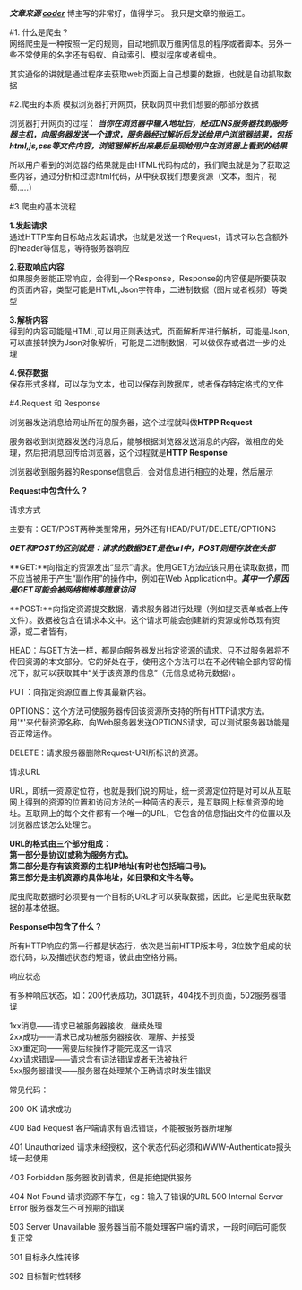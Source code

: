 ***文章来源 [coder](https://www.cnblogs.com/zhaof/p/6897393.html)***  博主写的非常好，值得学习。 我只是文章的搬运工。


#1. 什么是爬虫？  
网络爬虫是一种按照一定的规则，自动地抓取万维网信息的程序或者脚本。另外一些不常使用的名字还有蚂蚁、自动索引、模拟程序或者蠕虫。

其实通俗的讲就是通过程序去获取web页面上自己想要的数据，也就是自动抓取数据

#2.爬虫的本质
模拟浏览器打开网页，获取网页中我们想要的那部分数据

浏览器打开网页的过程：
***当你在浏览器中输入地址后，经过DNS服务器找到服务器主机，向服务器发送一个请求，服务器经过解析后发送给用户浏览器结果，包括html,js,css等文件内容，浏览器解析出来最后呈现给用户在浏览器上看到的结果***

所以用户看到的浏览器的结果就是由HTML代码构成的，我们爬虫就是为了获取这些内容，通过分析和过滤html代码，从中获取我们想要资源（文本，图片，视频.....）

#3.爬虫的基本流程

**1.发起请求**  
通过HTTP库向目标站点发起请求，也就是发送一个Request，请求可以包含额外的header等信息，等待服务器响应

**2.获取响应内容**   
如果服务器能正常响应，会得到一个Response，Response的内容便是所要获取的页面内容，类型可能是HTML,Json字符串，二进制数据（图片或者视频）等类型

**3.解析内容**  
得到的内容可能是HTML,可以用正则表达式，页面解析库进行解析，可能是Json,可以直接转换为Json对象解析，可能是二进制数据，可以做保存或者进一步的处理

**4.保存数据**  
保存形式多样，可以存为文本，也可以保存到数据库，或者保存特定格式的文件

#4.Request 和 Response

浏览器发送消息给网址所在的服务器，这个过程就叫做**HTPP Request**

服务器收到浏览器发送的消息后，能够根据浏览器发送消息的内容，做相应的处理，然后把消息回传给浏览器，这个过程就是**HTTP Response**

浏览器收到服务器的Response信息后，会对信息进行相应的处理，然后展示

**Request中包含什么？**  

请求方式

主要有：GET/POST两种类型常用，另外还有HEAD/PUT/DELETE/OPTIONS  

***GET和POST的区别就是：请求的数据GET是在url中，POST则是存放在头部***

**GET:**向指定的资源发出“显示”请求。使用GET方法应该只用在读取数据，而不应当被用于产生“副作用”的操作中，例如在Web Application中。***其中一个原因是GET可能会被网络蜘蛛等随意访问***

**POST:**向指定资源提交数据，请求服务器进行处理（例如提交表单或者上传文件）。数据被包含在请求本文中。这个请求可能会创建新的资源或修改现有资源，或二者皆有。

HEAD：与GET方法一样，都是向服务器发出指定资源的请求。只不过服务器将不传回资源的本文部分。它的好处在于，使用这个方法可以在不必传输全部内容的情况下，就可以获取其中“关于该资源的信息”（元信息或称元数据）。

PUT：向指定资源位置上传其最新内容。

OPTIONS：这个方法可使服务器传回该资源所支持的所有HTTP请求方法。用'*'来代替资源名称，向Web服务器发送OPTIONS请求，可以测试服务器功能是否正常运作。

DELETE：请求服务器删除Request-URI所标识的资源。

请求URL

URL，即统一资源定位符，也就是我们说的网址，统一资源定位符是对可以从互联网上得到的资源的位置和访问方法的一种简洁的表示，是互联网上标准资源的地址。互联网上的每个文件都有一个唯一的URL，它包含的信息指出文件的位置以及浏览器应该怎么处理它。

**URL的格式由三个部分组成：  
第一部分是协议(或称为服务方式)。  
第二部分是存有该资源的主机IP地址(有时也包括端口号)。  
第三部分是主机资源的具体地址，如目录和文件名等。**

爬虫爬取数据时必须要有一个目标的URL才可以获取数据，因此，它是爬虫获取数据的基本依据。

**Response中包含了什么？**  

所有HTTP响应的第一行都是状态行，依次是当前HTTP版本号，3位数字组成的状态代码，以及描述状态的短语，彼此由空格分隔。

响应状态

有多种响应状态，如：200代表成功，301跳转，404找不到页面，502服务器错误

1xx消息——请求已被服务器接收，继续处理  
2xx成功——请求已成功被服务器接收、理解、并接受  
3xx重定向——需要后续操作才能完成这一请求  
4xx请求错误——请求含有词法错误或者无法被执行  
5xx服务器错误——服务器在处理某个正确请求时发生错误 

常见代码： 
  
200 OK 请求成功 

400 Bad   Request 客户端请求有语法错误，不能被服务器所理解 

401 Unauthorized 请求未经授权，这个状态代码必须和WWW-Authenticate报头域一起使用 

403 Forbidden 服务器收到请求，但是拒绝提供服务 

404 Not Found 请求资源不存在，eg：输入了错误的URL 500 Internal Server Error 服务器发生不可预期的错误 

503 Server Unavailable 服务器当前不能处理客户端的请求，一段时间后可能恢复正常 

301 目标永久性转移 

302 目标暂时性转移
